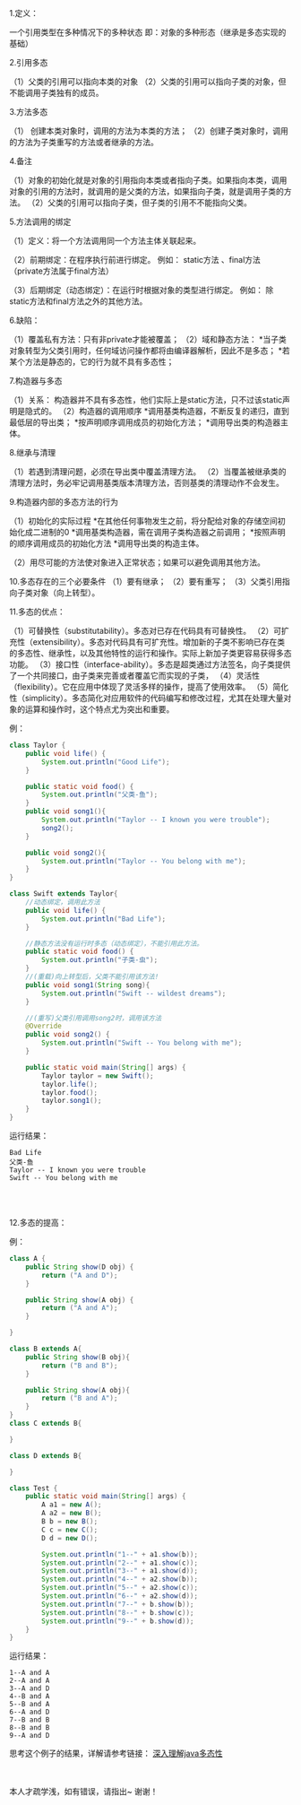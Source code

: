 1.定义：

一个引用类型在多种情况下的多种状态
即：对象的多种形态（继承是多态实现的基础）

2.引用多态

（1）父类的引用可以指向本类的对象
（2）父类的引用可以指向子类的对象，但不能调用子类独有的成员。

3.方法多态

（1） 创建本类对象时，调用的方法为本类的方法；
（2）创建子类对象时，调用的方法为子类重写的方法或者继承的方法。

4.备注

（1）对象的初始化就是对象的引用指向本类或者指向子类。如果指向本类，调用对象的引用的方法时，就调用的是父类的方法，如果指向子类，就是调用子类的方法。
（2）父类的引用可以指向子类，但子类的引用不不能指向父类。

5.方法调用的绑定

（1）定义：将一个方法调用同一个方法主体关联起来。

（2）前期绑定：在程序执行前进行绑定。
例如： static方法  、final方法（private方法属于final方法）

（3）后期绑定（动态绑定）：在运行时根据对象的类型进行绑定。
例如： 除static方法和final方法之外的其他方法。

6.缺陷：

（1）覆盖私有方法：只有非private才能被覆盖；
（2）域和静态方法：
*当子类对象转型为父类引用时，任何域访问操作都将由编译器解析，因此不是多态；
*若某个方法是静态的，它的行为就不具有多态性；

7.构造器与多态

（1）关系：
构造器并不具有多态性，他们实际上是static方法，只不过该static声明是隐式的。
（2）构造器的调用顺序
*调用基类构造器，不断反复的递归，直到最低层的导出类；
*按声明顺序调用成员的初始化方法；
*调用导出类的构造器主体。

8.继承与清理

（1）若遇到清理问题，必须在导出类中覆盖清理方法。
（2）当覆盖被继承类的清理方法时，务必牢记调用基类版本清理方法，否则基类的清理动作不会发生。

9.构造器内部的多态方法的行为

（1）初始化的实际过程
*在其他任何事物发生之前，将分配给对象的存储空间初始化成二进制的0
*调用基类构造器，需在调用子类构造器之前调用；
*按照声明的顺序调用成员的初始化方法
*调用导出类的构造主体。

（2）用尽可能的方法使对象进入正常状态；如果可以避免调用其他方法。

10.多态存在的三个必要条件
（1）要有继承；
（2）要有重写；
（3）父类引用指向子类对象（向上转型）。

11.多态的优点：

（1）可替换性（substitutability）。多态对已存在代码具有可替换性。
（2）可扩充性（extensibility）。多态对代码具有可扩充性。增加新的子类不影响已存在类的多态性、继承性，以及其他特性的运行和操作。实际上新加子类更容易获得多态功能。
（3）接口性（interface-ability）。多态是超类通过方法签名，向子类提供了一个共同接口，由子类来完善或者覆盖它而实现的子类，
（4）灵活性（flexibility）。它在应用中体现了灵活多样的操作，提高了使用效率。
（5）简化性（simplicity）。多态简化对应用软件的代码编写和修改过程，尤其在处理大量对象的运算和操作时，这个特点尤为突出和重要。

例：

```Java
class Taylor {
    public void life() {
        System.out.println("Good Life");
    }

    public static void food() {
        System.out.println("父类-鱼");
    }
    public void song1(){
        System.out.println("Taylor -- I known you were trouble");
        song2();
    }

    public void song2(){
        System.out.println("Taylor -- You belong with me");
    }
}

class Swift extends Taylor{
    //动态绑定，调用此方法
    public void life() {
        System.out.println("Bad Life");
    }

    //静态方法没有运行时多态（动态绑定），不能引用此方法。
    public static void food() {
        System.out.println("子类-虫");
    }
    //(重载)向上转型后，父类不能引用该方法!
    public void song1(String song){
        System.out.println("Swift -- wildest dreams");
    }

    //(重写)父类引用调用song2时，调用该方法
    @Override
    public void song2() {
        System.out.println("Swift -- You belong with me");
    }

    public static void main(String[] args) {
        Taylor taylor = new Swift();
        taylor.life();
        taylor.food();
        taylor.song1();
    }
}

```

运行结果：

```
Bad Life
父类-鱼
Taylor -- I known you were trouble
Swift -- You belong with me
```
<br/>
<br/>

12.多态的提高：

例：

```Java
class A {
    public String show(D obj) {
        return ("A and D");
    }

    public String show(A obj) {
        return ("A and A");
    }

}

class B extends A{
    public String show(B obj){
        return ("B and B");
    }

    public String show(A obj){
        return ("B and A");
    }
}
class C extends B{

}

class D extends B{

}

class Test {
    public static void main(String[] args) {
        A a1 = new A();
        A a2 = new B();
        B b = new B();
        C c = new C();
        D d = new D();

        System.out.println("1--" + a1.show(b));
        System.out.println("2--" + a1.show(c));
        System.out.println("3--" + a1.show(d));
        System.out.println("4--" + a2.show(b));
        System.out.println("5--" + a2.show(c));
        System.out.println("6--" + a2.show(d));
        System.out.println("7--" + b.show(b));
        System.out.println("8--" + b.show(c));
        System.out.println("9--" + b.show(d));
    }
}
```
运行结果：

```
1--A and A
2--A and A
3--A and D
4--B and A
5--B and A
6--A and D
7--B and B
8--B and B
9--A and D
```

思考这个例子的结果，详解请参考链接： [深入理解java多态性](http://blog.csdn.net/thinkGhoster/article/details/2307001)

<br/>
<br/>
本人才疏学浅，如有错误，请指出~
谢谢！